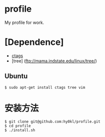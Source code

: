 profile
=======

My profile for work.

# [Dependence]

* [ctags](http://ctags.sourceforge.net/)
* [tree] (ftp://mama.indstate.edu/linux/tree/)

## Ubuntu

```
$ sudo apt-get install ctags tree vim
```

# 安装方法

```
$ git clone git@github.com:hy0kl/profile.git
$ cd profile
$ ./install.sh
```
